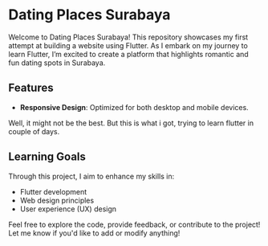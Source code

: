 # Dating Places Surabaya
Welcome to Dating Places Surabaya! This repository showcases my first attempt at building a website using Flutter. As I embark on my journey to learn Flutter, I’m excited to create a platform that highlights romantic and fun dating spots in Surabaya.

## Features
- **Responsive Design**: Optimized for both desktop and mobile devices.

Well, it might not be the best. But this is what i got, trying to learn flutter in couple of days. 

## Learning Goals
Through this project, I aim to enhance my skills in:

- Flutter development
- Web design principles
- User experience (UX) design

Feel free to explore the code, provide feedback, or contribute to the project!
Let me know if you'd like to add or modify anything!
